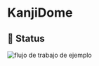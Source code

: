 # KanjiDome

## :triangular_flag_on_post: Status
![flujo de trabajo de ejemplo](https://github.com/OriolOr/KanjiDome/actions/workflows/dotnet.yml/badge.svg)
